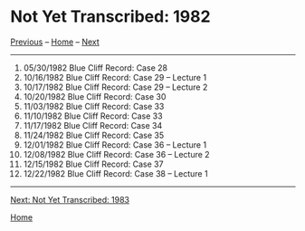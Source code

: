 <a name="0"></a>
# Not Yet Transcribed: 1982

[Previous](unfinished-1981#0) – 
[Home](index#1982) – 
[Next](unfinished-1983#0)

---
1. 05/30/1982	Blue Cliff Record: Case 28
1. 10/16/1982	Blue Cliff Record: Case 29 – Lecture 1
1. 10/17/1982	Blue Cliff Record: Case 29 – Lecture 2
1. 10/20/1982	Blue Cliff Record: Case 30
1. 11/03/1982	Blue Cliff Record: Case 33
1. 11/10/1982	Blue Cliff Record: Case 33
1. 11/17/1982	Blue Cliff Record: Case 34
1. 11/24/1982	Blue Cliff Record: Case 35
1. 12/01/1982	Blue Cliff Record: Case 36 – Lecture 1
1. 12/08/1982	Blue Cliff Record: Case 36 – Lecture 2	
1. 12/15/1982	Blue Cliff Record: Case 37	
1. 12/22/1982	Blue Cliff Record: Case 38 – Lecture 1	

---
[Next: Not Yet Transcribed: 1983](unfinished-1983#0)

[Home](index#1982)
